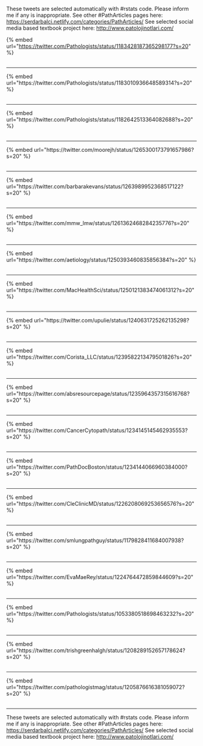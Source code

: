 

These tweets are selected automatically with #rstats code. Please inform me if any is inappropriate.
See other #PathArticles pages here: https://serdarbalci.netlify.com/categories/PathArticles/ 
See selected social media based textbook project here: http://www.patolojinotlari.com/

{% embed url="https://twitter.com/Pathologists/status/1183428187365298177?s=20" %}<br>
<br>
<hr>
{% embed url="https://twitter.com/Pathologists/status/1183010936648589314?s=20" %}<br>
<br>
<hr>
{% embed url="https://twitter.com/Pathologists/status/1182642513364082688?s=20" %}<br>
<br>
<hr>
{% embed url="https://twitter.com/moorejh/status/1265300173791657986?s=20" %}<br>
<br>
<hr>
{% embed url="https://twitter.com/barbarakevans/status/1263989952368517122?s=20" %}<br>
<br>
<hr>
{% embed url="https://twitter.com/mmw_lmw/status/1261362468284235776?s=20" %}<br>
<br>
<hr>
{% embed url="https://twitter.com/aetiology/status/1250393460835856384?s=20" %}<br>
<br>
<hr>
{% embed url="https://twitter.com/MacHealthSci/status/1250121383474061312?s=20" %}<br>
<br>
<hr>
{% embed url="https://twitter.com/upulie/status/1240631725262135298?s=20" %}<br>
<br>
<hr>
{% embed url="https://twitter.com/Corista_LLC/status/1239582213479501826?s=20" %}<br>
<br>
<hr>
{% embed url="https://twitter.com/absresourcepage/status/1235964357315616768?s=20" %}<br>
<br>
<hr>
{% embed url="https://twitter.com/CancerCytopath/status/1234145145462935553?s=20" %}<br>
<br>
<hr>
{% embed url="https://twitter.com/PathDocBoston/status/1234144066960384000?s=20" %}<br>
<br>
<hr>
{% embed url="https://twitter.com/CleClinicMD/status/1226208069253656576?s=20" %}<br>
<br>
<hr>
{% embed url="https://twitter.com/smlungpathguy/status/1179828411684007938?s=20" %}<br>
<br>
<hr>
{% embed url="https://twitter.com/EvaMaeRey/status/1224764472859844609?s=20" %}<br>
<br>
<hr>
{% embed url="https://twitter.com/Pathologists/status/1053380518698463232?s=20" %}<br>
<br>
<hr>
{% embed url="https://twitter.com/trishgreenhalgh/status/1208289152657178624?s=20" %}<br>
<br>
<hr>
{% embed url="https://twitter.com/pathologistmag/status/1205876616381059072?s=20" %}<br>
<br>
<hr>


These tweets are selected automatically with #rstats code. Please inform me if any is inappropriate.
See other #PathArticles pages here: https://serdarbalci.netlify.com/categories/PathArticles/ 
See selected social media based textbook project here: http://www.patolojinotlari.com/
